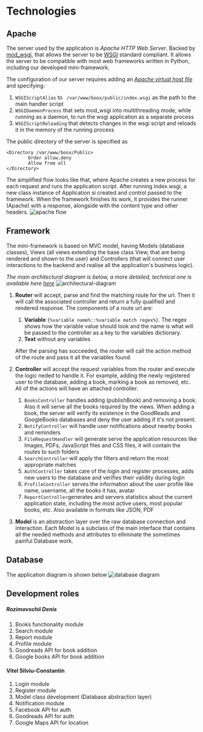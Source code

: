
# Technologies

## Apache
The server used by the application is *Apache HTTP Web Server*. Backed by [mod_wsgi](https://modwsgi.readthedocs.io/en/develop/), that allows the server to be [WSGI](https://en.wikipedia.org/wiki/Web_Server_Gateway_Interface) standard compliant. 
It allows the server to be compatible with most web frameworks written in Python, including our developed mini-framework.

The configuration of our server requires adding an [_Apache virtual host file_](https://httpd.apache.org/docs/2.4/vhosts/) and specifying:
1. `WSGIScriptAlias` to ` /var/www/boox/public/index.wsgi` as the path to the main handler script
2. `WSGIDaemonProcess` that sets mod_wsgi into multithreading mode, while running as a daemon, to run the wsgi application as a separate process
3. `WSGIScriptReloading` that detects changes in the wsgi script and reloads it in the memory of the running process

The public directory of the server is specified as
```
<Directory /var/www/boox/Public>
        Order allow,deny
        Allow from all
</Directory>
```
The simplified flow looks like that, where Apache creates a new process for each request and runs the application script.
After running index.wsgi, a new class instance of Application si created and control passed to the framework. When the framework finishes its work, it provides the runner (Apache) with a response, alongside with the content type and  other headers.
![apache flow](https://raw.githubusercontent.com/beaverden/boox/master/docs/images/apache_diagram.png?token=AKZybneF-sxbPXWBuihMAZTVpx-kHtT1ks5a-_hKwA%3D%3D)

## Framework
The mini-framework is based on MVC model, having Models (database classes), Views (all views extending the base class View, that are being rendered and shown to the user) and Controllers (that will connect user interactions to the backend and realise all the application's business logic). 

_The main architectural diagram is below, a more detailed, technical one is available here [here](https://github.com/beaverden/boox/blob/master/docs/architecture/ArchitecturalDiagram.svg)_
![architectural-diagram](https://github.com/beaverden/boox/blob/master/docs/architecture/GeneralDiagram.svg)

1. **Router** will accept, parse and find the matching route for the url. Then it will call the associated controller and return a fully qualified and rendered response.
    The components of a route url are:
    1. **Variable** `{%variable name%::%variable match regex%}`. The regex shows how the variable value should look and the name is what will be passed to the controller as a key to the variables dictionary.
    2. **Text** without any variables
    
    After the parsing has succeeded, the router will call the action method of the route and pass it all the variables found.

2. **Controller** will accept the request variables from the router and execute the logic neded to handle it. For example, adding the newly registered user to the database, adding a book, marking a book as removed, etc. All of the actions will have an attached controller.
    1. `BooksController` handles adding (publishBook) and removing a book. Also it will serve all the books required by the views. When adding a book, the server will verify its existence in the GoodReads and GoogleBooks databases and deny the user adding if it's not present.
    2. `NotifyController` will handle user notifications about nearby books and reminders
    3. `FileRequestHandler` will generate serve the application resources like Images, PDFs, JavaScript files and CSS files, it will contain the routes to such folders
    4. `SearchController` will apply the filters and return the most appropriate matches
    5. `AuthController` takes care of the login and register processes, adds new users to the database and verifies their validity during login
    6. `ProfileController` serves the information about the user profile like name, username, all the books it has, avatar
    7. `ReportController`generates and servers statistics about the current application state, including the most active users, most popular books, etc. Also available in formats like JSON, PDF

3. **Model** is an abstraction layer over the raw database connection and interaction. Each Model is a subclass of the main interface that contains all the needed methods and attributes to elliminate the sometimes painful Database work. 
	


## Database
The application diagram is shown below
![database diagram](https://raw.githubusercontent.com/beaverden/boox/master/docs/architecture/DatabaseDiagram.png?token=AKZybg9Ly2-z5ibOok49CzRT3YXlWdpFks5a_AAjwA%3D%3D)

## Development roles
##### Rozimovschii Denis 
1. Books functionality module
2. Search module
3. Report module
4. Profile module
5. Goodreads API for book addition
6. Google books API for book addition

#### Vitel Silviu-Constantin
1. Login module
2. Register module
3. Model class development (Database abstraction layer)
4. Notification module
5. Facebook API for auth
6. Goodreads API for auth
7. Google Maps API for location